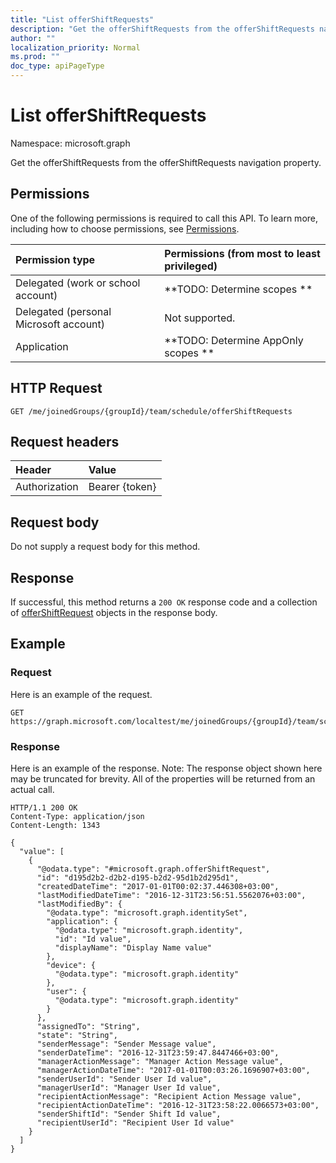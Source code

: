 ```yaml
---
title: "List offerShiftRequests"
description: "Get the offerShiftRequests from the offerShiftRequests navigation property."
author: ""
localization_priority: Normal
ms.prod: ""
doc_type: apiPageType
---
```


# List offerShiftRequests

Namespace: microsoft.graph

Get the offerShiftRequests from the offerShiftRequests navigation property.

## Permissions
One of the following permissions is required to call this API. To learn more, including how to choose permissions, see [Permissions](/concepts/permissions-reference.md).

|Permission type|Permissions (from most to least privileged)|
|:---|:---|
|Delegated (work or school account)|**TODO: Determine scopes **|
|Delegated (personal Microsoft account)|Not supported.|
|Application|**TODO: Determine AppOnly scopes **|

## HTTP Request
<!-- {
  "blockType": "ignored"
}
-->
``` http
GET /me/joinedGroups/{groupId}/team/schedule/offerShiftRequests
```

## Request headers
|Header|Value|
|:---|:---|
|Authorization|Bearer {token}|

## Request body
Do not supply a request body for this method.

## Response
If successful, this method returns a `200 OK` response code and a collection of [offerShiftRequest](../resources/offershiftrequest.md) objects in the response body.

## Example

### Request
Here is an example of the request.
<!-- {
  "blockType": "request",
  "name": "get_offershiftrequest"
}
-->
``` http
GET https://graph.microsoft.com/localtest/me/joinedGroups/{groupId}/team/schedule/offerShiftRequests
```

### Response
Here is an example of the response. Note: The response object shown here may be truncated for brevity. All of the properties will be returned from an actual call.
<!-- {
  "blockType": "response",
  "truncated": true,
  "@odata.type": "collection(microsoft.graph.offershiftrequest)"
}
-->
``` http
HTTP/1.1 200 OK
Content-Type: application/json
Content-Length: 1343

{
  "value": [
    {
      "@odata.type": "#microsoft.graph.offerShiftRequest",
      "id": "d195d2b2-d2b2-d195-b2d2-95d1b2d295d1",
      "createdDateTime": "2017-01-01T00:02:37.446308+03:00",
      "lastModifiedDateTime": "2016-12-31T23:56:51.5562076+03:00",
      "lastModifiedBy": {
        "@odata.type": "microsoft.graph.identitySet",
        "application": {
          "@odata.type": "microsoft.graph.identity",
          "id": "Id value",
          "displayName": "Display Name value"
        },
        "device": {
          "@odata.type": "microsoft.graph.identity"
        },
        "user": {
          "@odata.type": "microsoft.graph.identity"
        }
      },
      "assignedTo": "String",
      "state": "String",
      "senderMessage": "Sender Message value",
      "senderDateTime": "2016-12-31T23:59:47.8447466+03:00",
      "managerActionMessage": "Manager Action Message value",
      "managerActionDateTime": "2017-01-01T00:03:26.1696907+03:00",
      "senderUserId": "Sender User Id value",
      "managerUserId": "Manager User Id value",
      "recipientActionMessage": "Recipient Action Message value",
      "recipientActionDateTime": "2016-12-31T23:58:22.0066573+03:00",
      "senderShiftId": "Sender Shift Id value",
      "recipientUserId": "Recipient User Id value"
    }
  ]
}
```


